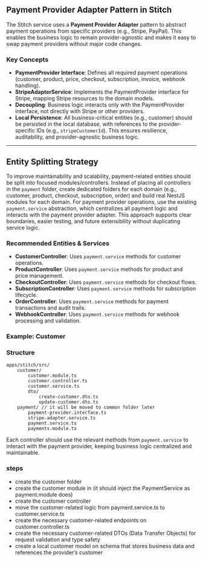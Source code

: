 ## Payment Provider Adapter Pattern in Stitch

The Stitch service uses a **Payment Provider Adapter** pattern to abstract payment operations from specific providers (e.g., Stripe, PayPal). This enables the business logic to remain provider-agnostic and makes it easy to swap payment providers without major code changes.

### Key Concepts

- **PaymentProvider Interface**: Defines all required payment operations (customer, product, price, checkout, subscription, invoice, webhook handling).
- **StripeAdapterService**: Implements the PaymentProvider interface for Stripe, mapping Stripe resources to the domain models.
- **Decoupling**: Business logic interacts only with the PaymentProvider interface, not directly with Stripe or other providers.
- **Local Persistence**: All business-critical entities (e.g., customer) should be persisted in the local database, with references to the provider-specific IDs (e.g., `stripeCustomerId`). This ensures resilience, auditability, and provider-agnostic business logic.

---

## Entity Splitting Strategy

To improve maintainability and scalability, payment-related entities should be split into focused modules/controllers. Instead of placing all controllers in the `payment` folder, create dedicated folders for each domain (e.g., customer, product, checkout, subscription, order) and build real NestJS modules for each domain. For payment provider operations, use the existing `payment.service` abstraction, which centralizes all payment logic and interacts with the payment provider adapter. This approach supports clear boundaries, easier testing, and future extensibility without duplicating service logic.

### Recommended Entities & Services

- **CustomerController**: Uses `payment.service` methods for customer operations.
- **ProductController**: Uses `payment.service` methods for product and price management.
- **CheckoutController**: Uses `payment.service` methods for checkout flows.
- **SubscriptionController**: Uses `payment.service` methods for subscription lifecycle.
- **OrderController**: Uses `payment.service` methods for payment transactions and audit trails.
- **WebhookController**: Uses `payment.service` methods for webhook processing and validation.

### Example: Customer

### Structure

```
apps/stitch/src/
	customer/
		customer.module.ts
		customer.controller.ts
		customer.service.ts
		dto/
			create-customer.dto.ts
			update-customer.dto.ts
	payment/ // it will be moved to common folder later
		payment-provider.interface.ts
		stripe-adapter.service.ts
		payment.service.ts
		payments.module.ts
```

Each controller should use the relevant methods from `payment.service` to interact with the payment provider, keeping business logic centralized and maintainable.

### steps

- create the customer folder
- create the customer module in (it should inject the PaymentService as payment.module does)
- create the customer controller
- move the customer-related logic from payment.service.ts to customer.service.ts
- create the necessary customer-related endpoints on customer.controller.ts
- create the necessary customer-related DTOs (Data Transfer Objects) for request validation and type safety
- create a local customer model on schema that stores business data and references the provider’s customer
